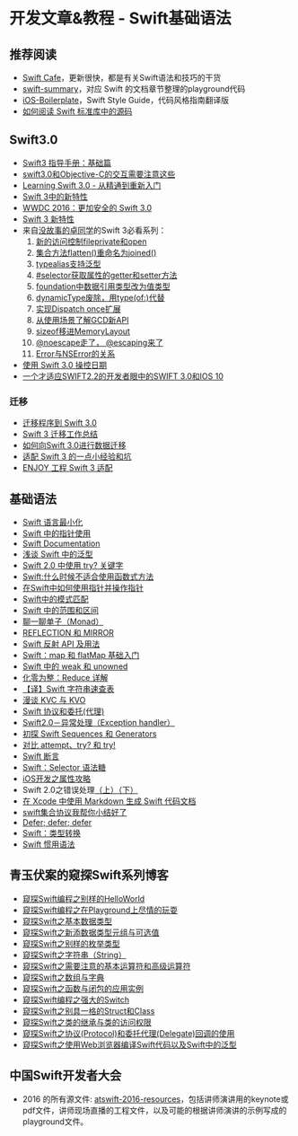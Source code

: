 # 开发文章&教程 - Swift基础语法
## 推荐阅读
- [Swift Cafe][1]，更新很快，都是有关Swift语法和技巧的干货
- [swift-summary][2]，对应 Swift 的文档章节整理的playground代码
- [iOS-Boilerplate][3]，Swift Style Guide，代码风格指南翻译版
- [如何阅读 Swift 标准库中的源码][4]

## Swift3.0
- [Swift3 指导手册：基础篇][5]
- [swift3.0和Objective-C的交互需要注意这些][6]
- [Learning Swift 3.0 - 从精通到重新入门][7]
- [Swift 3中的新特性][8]
- [WWDC 2016：更加安全的 Swift 3.0][9]
- [Swift 3 新特性][10]
- 来自[没故事的卓同学][11]的Swift 3必看系列：
	1. [新的访问控制fileprivate和open][12]
	2. [集合方法flatten()重命名为joined()][13]
	3. [typealias支持泛型][14]
	4. [\#selector获取属性的getter和setter方法][15]
	5. [foundation中数据引用类型改为值类型][16]
	6. [dynamicType废除，用type(of:)代替][17]
	7. [实现Dispatch once扩展][18]
	8. [从使用场景了解GCD新API][19]
	6. [sizeof移进MemoryLayout][20]
	6. [@noescape走了， @escaping来了][21]
	6. [Error与NSError的关系][22]
- [使用 Swift 3.0 操控日期][23]
- [一个才适应SWIFT2.2的开发者眼中的SWIFT 3.0和IOS 10][24]

### 迁移
- [迁移程序到 Swift 3.0][25]
- [Swift 3 迁移工作总结][26]
- [如何向Swift 3.0进行数据迁移][27]
- [适配 Swift 3 的一点小经验和坑][28]
- [ENJOY 工程 Swift 3 适配][29]

## 基础语法
- [Swift 语言最小化][30]
- [Swift 中的指针使用][31]
- [Swift Documentation][32]
- [浅谈 Swift 中的泛型][33]
- [Swift 2.0 中使用 try? 关键字][34]
- [Swift:什么时候不适合使用函数式方法][35]
- [在Swift中如何使用指针并操作指针][36]
- [Swift中的模式匹配][37]
- [Swift 中的范围和区间][38]
- [聊一聊单子（Monad）][39]
- [REFLECTION 和 MIRROR][40]
- [Swift 反射 API 及用法][41]
- [Swift：map 和 flatMap 基础入门][42]
- [Swift 中的 weak 和 unowned][43]
- [化零为整：Reduce 详解][44]
- [【译】Swift 字符串速查表][45]
- [漫谈 KVC 与 KVO][46]
- [Swift 协议和委托(代理)][47]
- [Swift2.0－异常处理（Exception handler）][48]
- [初探 Swift Sequences 和 Generators][49]
- [对比 attempt、try? 和 try!][50]
- [Swift 断言][51]
- [Swift：Selector 语法糖][52]
- [iOS开发之属性攻略][53]
- Swift 2.0之错误处理[（上）][54][（下）][55]
- [在 Xcode 中使用 Markdown 生成 Swift 代码文档][56]
- [swift集合协议我帮你小结好了][57]
- [Defer; defer; defer][58]
- [Swift：类型转换][59]
- [Swift 惯用语法][60]

## 青玉伏案的窥探Swift系列博客
- [窥探Swift编程之别样的HelloWorld][61]
- [窥探Swift编程之在Playground上尽情的玩耍][62]
- [窥探Swift之基本数据类型][63]
- [窥探Swift之新添数据类型元组与可选值][64]
- [窥探Swift之别样的枚举类型][65]
- [窥探Swift之字符串（String）][66]
- [窥探Swift之需要注意的基本运算符和高级运算符][67]
- [窥探Swift之数组与字典][68]
- [窥探Swift之函数与闭包的应用实例][69]
- [窥探Swift编程之强大的Switch][70]
- [窥探Swift之别具一格的Struct和Class][71]
- [窥探Swift之类的继承与类的访问权限][72]
- [窥探Swift之协议(Protocol)和委托代理(Delegate)回调的使用][73]
- [窥探Swift之使用Web浏览器编译Swift代码以及Swift中的泛型][74]

## 中国Swift开发者大会
- 2016 的所有源文件: [atswift-2016-resources][75]，包括讲师演讲用的keynote或pdf文件，讲师现场直播的工程文件，以及可能的根据讲师演讲的示例写成的playground文件。

[1]:	http://swiftcafe.io/ "Swift Cafe"
[2]:	https://github.com/jakarmy/swift-summary "swift-summary"
[3]:	https://github.com/wxyyxc1992/iOS-Boilerplate "iOS-Boilerplate"
[4]:	http://swift.gg/2016/12/30/how-to-read-the-swift-standard-libray-source/ "如何阅读 Swift 标准库中的源码"
[5]:	http://swift.gg/2017/01/11/swift-3-tutorial-fundamentals/ "Swift3 指导手册：基础篇"
[6]:	http://www.jianshu.com/p/992af0be91b7 "swift3.0和Objective-C的交互需要注意这些"
[7]:	http://blog.csdn.net/xsl_bj/article/details/51819887 "Learning Swift 3.0 - 从精通到重新入门"
[8]:	http://www.cocoachina.com/swift/20160713/17028.html
[9]:	http://swift.gg/2016/07/21/wwdc-2016-increased-safety-in-swift-3/ "WWDC 2016：更加安全的 Swift 3.0"
[10]:	http://swift.gg/2016/07/27/swift3-changes/ "Swift 3 新特性"
[11]:	http://www.jianshu.com/users/88a056103c02 "没故事的卓同学"
[12]:	http://www.jianshu.com/p/604305a61e57 "Swift 3必看：新的访问控制fileprivate和open"
[13]:	http://www.jianshu.com/p/03acfed96ad7 "Swift 3必看：集合方法flatten()重命名为joined()"
[14]:	http://www.jianshu.com/p/8152e632a780 "Swift 3必看：typealias支持泛型"
[15]:	http://www.jianshu.com/p/70ef96704f4e "Swift 3必看：#selector获取属性的getter和setter方法"
[16]:	http://www.jianshu.com/p/70684b2e0c15 "Swift 3必看：foundation中数据引用类型改为值类型"
[17]:	http://www.jianshu.com/p/7eb4053d339e "Swift 3必看：dynamicType废除，用type(of:)代替"
[18]:	http://www.jianshu.com/p/640b64faea9a "实现Dispatch once扩展"
[19]:	http://www.jianshu.com/p/fc78dab5736f "从使用场景了解GCD新API"
[20]:	http://www.jianshu.com/p/65c4b453d3ea "Swift 3必看：sizeof移进MemoryLayout"
[21]:	http://www.jianshu.com/p/120069d493f5 "Swift 3必看：@noescape走了， @escaping来了"
[22]:	http://www.jianshu.com/p/a36047852ccc "Swift 3必看：Error与NSError的关系"
[23]:	http://swift.gg/2017/01/19/handling-dates-with-swift-3-0/ "使用 Swift 3.0 操控日期"
[24]:	http://fanhang.me/ios/-ge-cai-gua-ying-swift2.2de-kai-fa-zhe-yan-zhong-de-swift-3.0he-ios-10
[25]:	http://www.jianshu.com/p/198405c1c467 "迁移程序到 Swift 3.0"
[26]:	http://www.jianshu.com/p/f4761952b8c2 "Swift 3 迁移工作总结"
[27]:	https://www.sdk.cn/news/4636
[28]:	https://imtx.me/archives/2064.html "适配 Swift 3 的一点小经验和坑"
[29]:	http://blog.nswebfrog.com/2016/11/03/swift3-adaption/
[30]:	http://www.jianshu.com/p/3d8963cdb0b9
[31]:	http://onevcat.com/2015/01/swift-pointer/
[32]:	http://nshipster.cn/swift-documentation/
[33]:	http://swift.gg/2015/09/16/swift-generics/ "浅谈 Swift 中的泛型"
[34]:	http://swift.gg/2015/08/31/swift-2-lets-try/ "Swift 2.0 中使用 try? 关键字"
[35]:	http://swift.gg/2015/08/28/swift_when_the_functional_approach_is_not_right/ "Swift:什么时候不适合使用函数式方法"
[36]:	https://github.com/icepy/_posts/issues/3
[37]:	http://swift.gg/2015/10/16/swift-pattern-matching/ "Swift中的模式匹配"
[38]:	http://swift.gg/2015/10/26/swift-ranges-and-intervals/ "Swift 中的范围和区间"
[39]:	http://swift.gg/2015/10/30/lets-talk-about-monads/ "聊一聊单子（Monad）"
[40]:	http://swifter.tips/reflect/
[41]:	http://swift.gg/2015/11/23/swift-reflection-api-what-you-can-do/ "Swift 反射 API 及用法"
[42]:	http://swift.gg/2015/11/26/swift-map-and-flatmap/ "Swift：map 和 flatMap 基础入门"
[43]:	http://swift.gg/2015/12/02/swift-weak-and-unowned/ "Swift 中的 weak 和 unowned"
[44]:	http://swift.gg/2015/12/10/reduce-all-the-things/ "化零为整：Reduce 详解"
[45]:	http://www.cocoachina.com/swift/20151218/14746.html
[46]:	http://swiftcafe.io/2016/01/03/kvc/ "漫谈 KVC 与 KVO"
[47]:	http://www.cnblogs.com/xilanglang/p/5143613.html "Swift 协议和委托(代理)"
[48]:	http://www.cnblogs.com/GarveyCalvin/p/5081608.html "Swift2.0－异常处理（Exception handler）"
[49]:	http://swift.gg/2016/03/10/experimenting-with-swift-2-sequencetype-generatortype/ "初探 Swift Sequences 和 Generators"
[50]:	http://swift.gg/2016/04/15/swift-my-attempt-code-vs-try-and-try/ "对比 attempt、try? 和 try!"
[51]:	http://swift.gg/2016/05/11/friday-qa-2016-03-04-swift-asserts/ "Friday Q&A 2016-03-04：Swift 断言"
[52]:	http://swift.gg/2016/06/02/swift-selector-syntax-sugar/ "Swift：Selector 语法糖"
[53]:	http://www.jianshu.com/p/cad5cb401b07 "iOS开发之属性攻略"
[54]:	http://www.swiftyper.com/Swift/swift2_error_handling.html
[55]:	http://www.swiftyper.com/Swift/swift2_error_handling_part_2.html
[56]:	http://swift.gg/2016/06/15/swift-markdown/ "在 Xcode 中使用 Markdown 生成 Swift 代码文档"
[57]:	http://www.jianshu.com/p/5902eb0a9ac8 "swift集合协议我帮你小结好了"
[58]:	http://swift.gg/2016/12/01/defer-defer-defer/ "Defer; defer; defer"
[59]:	http://swift.gg/2016/11/29/swift-typecasing/ "Swift：类型转换"
[60]:	http://swift.gg/2017/02/17/swift-idioms/ "Swift 惯用语法"
[61]:	http://www.cnblogs.com/ludashi/p/4451207.html "窥探Swift编程之别样的HelloWorld"
[62]:	http://www.cnblogs.com/ludashi/p/4451481.html "窥探Swift编程之在Playground上尽情的玩耍"
[63]:	http://www.cnblogs.com/ludashi/p/4454496.html "窥探Swift之基本数据类型"
[64]:	http://www.cnblogs.com/ludashi/p/4711010.html "窥探Swift之新添数据类型元组与可选值"
[65]:	http://www.cnblogs.com/ludashi/p/4721158.html "窥探Swift之别样的枚举类型"
[66]:	http://www.cnblogs.com/ludashi/p/4725018.html "窥探Swift之字符串（String）"
[67]:	http://www.cnblogs.com/ludashi/p/4963036.html "窥探Swift之需要注意的基本运算符和高级运算符"
[68]:	http://www.cnblogs.com/ludashi/p/5006321.html "窥探Swift之数组与字典"
[69]:	http://www.cnblogs.com/ludashi/p/4968837.html "窥探Swift之函数与闭包的应用实例"
[70]:	http://www.cnblogs.com/ludashi/p/5033542.html "窥探Swift编程之强大的Switch"
[71]:	http://www.cnblogs.com/ludashi/p/5044196.html "窥探Swift之别具一格的Struct和Class"
[72]:	http://www.cnblogs.com/ludashi/p/5048831.html "窥探Swift之类的继承与类的访问权限"
[73]:	http://www.cnblogs.com/ludashi/p/5057858.html "窥探Swift之协议(Protocol)和委托代理(Delegate)回调的使用"
[74]:	http://www.cnblogs.com/ludashi/p/5066286.html "窥探Swift之使用Web浏览器编译Swift代码以及Swift中的泛型"
[75]:	https://github.com/atConf/atswift-2016-resources "atswift-2016-resources"